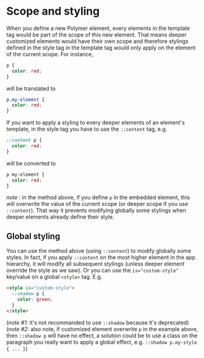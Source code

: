 # Scope and styling

When you define a new Polymer element, every elements in the template tag would be part of the scope
of this new element. That means deeper customized elements would have their own scope and therefore
stylings defined in the style tag in the template tag would only apply on the element of the current
scope.
For instance,

```css
p {
  color: red;
}
```
will be translated to
```css
p.my-element {
  color: red;
}
```

If you want to apply a styling to every deeper elements of an element's template, in the style tag
you have to use the `::content` tag, e.g.



```css
::content p {
  color: red;
}
```

will be converted to
```css
p my-element {
  color: red;
}
```

*note :* in the method above, if you define `p` in the embedded element, this will overwrite the value of the current scope (or deeper scope if you use `::content`). That way it prevents modifying globally some stylings when deeper elements already define their style.

## Global styling

You can use the method above (using `::content`) to modify globally some styles. In fact, if you apply `::content` on the most higher element in the app hierarchy, it will modify all subsequent stylings (unless deeper element override the style as we saw). Or you can use the `is="custom-style"` key/value on a global `<style>` tag. E.g.


```html
<style is="custom-style">
  ::shadow p {
    color: green;
  }
</style>
```

(*note #1:* it's not recommanded to use `::shadow` because it's deprecated)
(*note #2:* also note, if customized element overwrite `p` in the example above, then `::shadow p` will have no effect, a solution could be to use a class on the paragraph you really want to apply a global effect, e.g. `::shadow p.my-style { ... }`)
